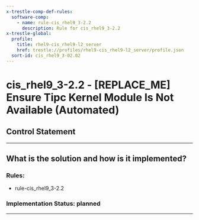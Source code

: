 ```yaml
---
x-trestle-comp-def-rules:
  software-comp:
    - name: rule-cis_rhel9_3-2.2
      description: Rule for cis_rhel9_3-2.2
x-trestle-global:
  profile:
    title: rhel9-cis_rhel9-l2_server
    href: trestle://profiles/rhel9-cis_rhel9-l2_server/profile.json
  sort-id: cis_rhel9_3-02.02
---
```


# cis_rhel9_3-2.2 - \[REPLACE_ME\] Ensure Tipc Kernel Module Is Not Available (Automated)

## Control Statement

______________________________________________________________________

## What is the solution and how is it implemented?

<!-- For implementation status enter one of: implemented, partial, planned, alternative, not-applicable -->

<!-- Note that the list of rules under ### Rules: is read-only and changes will not be captured after assembly to JSON -->

<!-- Add control implementation description here for control: cis_rhel9_3-2.2 -->

### Rules:

  - rule-cis_rhel9_3-2.2

### Implementation Status: planned

______________________________________________________________________
